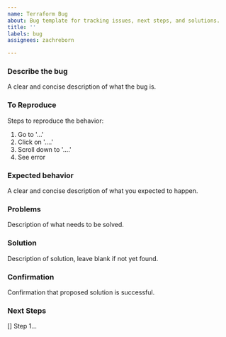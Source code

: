 ```yaml
---
name: Terraform Bug
about: Bug template for tracking issues, next steps, and solutions.
title: ''
labels: bug
assignees: zachreborn

---
```


### Describe the bug
A clear and concise description of what the bug is.

### To Reproduce
Steps to reproduce the behavior:
1. Go to '...'
2. Click on '....'
3. Scroll down to '....'
4. See error

### Expected behavior
A clear and concise description of what you expected to happen.

### Problems
Description of what needs to be solved. 

### Solution
Description of solution, leave blank if not yet found.

### Confirmation
Confirmation that proposed solution is successful. 

### Next Steps
[] Step 1...
